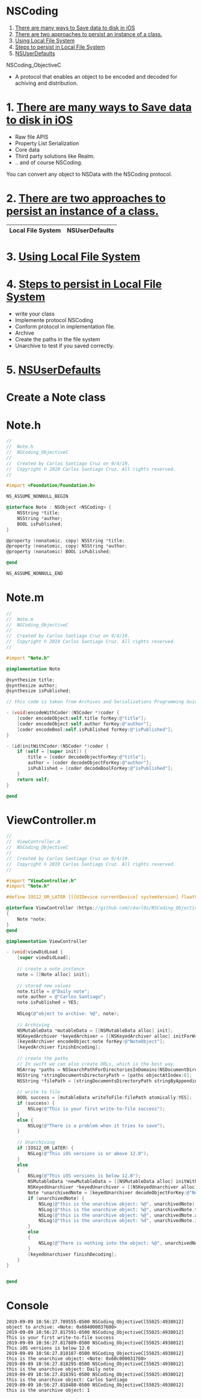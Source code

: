 # NSCoding

1. [There are many ways to Save data to disk in iOS](https://github.com/c4arl0s/NSCoding_ObjectiveC#1-there-are-many-ways-to-save-data-to-disk-in-ios)
2. [There are two approaches to persist an instance of a class.](https://github.com/c4arl0s/NSCoding_ObjectiveC#2-there-are-two-approaches-to-persist-an-instance-of-a-class)
3. [Using Local File System](https://github.com/c4arl0s/NSCoding_ObjectiveC#3-using-local-file-system)
4. [Steps to persist in Local File System](https://github.com/c4arl0s/NSCoding_ObjectiveC#4-steps-to-persist-in-local-file-system)
5. [NSUserDefaults](https://github.com/c4arl0s/NSCoding_ObjectiveC#5-nsuserdefaults)



NSCoding_ObjectiveC

- A protocol that enables an object to be encoded and decoded for achiving and distribution.

# 1. [There are many ways to Save data to disk in iOS](https://github.com/c4arl0s/NSCoding_ObjectiveC#nscoding)

- Raw file APIS
- Property List Serialization
- Core data
- Third party solutions like Realm.
- .. and of course NSCoding.

You can convert any object to NSData with the NSCoding protocol.

# 2. [There are two approaches to persist an instance of a class.](https://github.com/c4arl0s/NSCoding_ObjectiveC#nscoding)

| Local File System   |      NSUserDefaults      |  
|---------------------|:------------------------:|
    

# 3. [Using Local File System](https://github.com/c4arl0s/NSCoding_ObjectiveC#nscoding)

# 4. [Steps to persist in Local File System](https://github.com/c4arl0s/NSCoding_ObjectiveC#nscoding)

- write your class
- Implemente protocol NSCoding
- Conform protocol in implementation file.
- Archive
- Create the paths in the file system
- Unarchive to test if you saved correctly.

# 5. [NSUserDefaults](https://github.com/c4arl0s/NSCoding_ObjectiveC#nscoding)

# Create a Note class

# Note.h

``` objective-c
//
//  Note.h
//  NSCoding_ObjectiveC
//
//  Created by Carlos Santiago Cruz on 9/4/19.
//  Copyright © 2019 Carlos Santiago Cruz. All rights reserved.
//

#import <Foundation/Foundation.h>

NS_ASSUME_NONNULL_BEGIN

@interface Note : NSObject <NSCoding> {
    NSString *title;
    NSString *author;
    BOOL isPublished;
}

@property (nonatomic, copy) NSString *title;
@property (nonatomic, copy) NSString *author;
@property (nonatomic) BOOL isPublished;

@end

NS_ASSUME_NONNULL_END
```

# Note.m

``` objective-c
//
//  Note.m
//  NSCoding_ObjectiveC
//
//  Created by Carlos Santiago Cruz on 9/4/19.
//  Copyright © 2019 Carlos Santiago Cruz. All rights reserved.
//

#import "Note.h"

@implementation Note

@synthesize title;
@synthesize author;
@synthesize isPublished;

// this code is taken from Archives and Serializations Programming Guide, it works !

- (void)encodeWithCoder:(NSCoder *)coder {
    [coder encodeObject:self.title forKey:@"title"];
    [coder encodeObject:self.author forKey:@"author"];
    [coder encodeBool:self.isPublished forKey:@"isPublished"];
}

- (id)initWithCoder:(NSCoder *)coder {
    if (self = [super init]) {
        title = [coder decodeObjectForKey:@"title"];
        author = [coder decodeObjectForKey:@"author"];
        isPublished = [coder decodeBoolForKey:@"isPublished"];
    }
    return self;
}

@end
```


# ViewController.m

``` objective-c
//
//  ViewController.m
//  NSCoding_ObjectiveC
//
//  Created by Carlos Santiago Cruz on 9/4/19.
//  Copyright © 2019 Carlos Santiago Cruz. All rights reserved.
//

#import "ViewController.h"
#import "Note.h"

#define IOS12_OR_LATER [[[UIDevice currentDevice] systemVersion] floatValue] >= 12.0

@interface ViewController (https://github.com/c4arl0s/NSCoding_ObjectiveC#nscoding)
{
    Note *note;
}
@end

@implementation ViewController

- (void)viewDidLoad {
    [super viewDidLoad];
    
    // create a note instance
    note = [[Note alloc] init];
    
    // stored new values
    note.title = @"Daily note";
    note.author = @"Carlos Santiago";
    note.isPublished = YES;
    
    NSLog(@"object to archive: %@", note);
    
    // Archiving
    NSMutableData *mutableData = [[NSMutableData alloc] init];
    NSKeyedArchiver *keyedArchiver = [[NSKeyedArchiver alloc] initForWritingWithMutableData:mutableData];
    [keyedArchiver encodeObject:note forKey:@"NoteObject"];
    [keyedArchiver finishEncoding];
    
    // create the paths
    // In swift we can also create URLs, which is the best way.
    NSArray *paths = NSSearchPathForDirectoriesInDomains(NSDocumentDirectory, NSUserDomainMask, YES);
    NSString *stringDocumentsDirectoryPath = [paths objectAtIndex:0];
    NSString *filePath = [stringDocumentsDirectoryPath stringByAppendingPathComponent:@"notes.plist"];
    
    // write to file
    BOOL success = [mutableData writeToFile:filePath atomically:YES];
    if (success) {
        NSLog(@"This is your first write-to-file success");
    }
    else {
        NSLog(@"There is a problem when it tries to save");
    }
    
    // Unarchiving
    if (IOS12_OR_LATER) {
        NSLog(@"This iOS versions is or above 12.0");
    }
    else
    {
        NSLog(@"This iOS versions is below 12.0");
        NSMutableData *newMutableData = [[NSMutableData alloc] initWithContentsOfFile:filePath];
        NSKeyedUnarchiver *keyedUnarchiver = [[NSKeyedUnarchiver alloc] initForReadingWithData:newMutableData];
        Note *unarchivedNote = [keyedUnarchiver decodeObjectForKey:@"NoteObject"];
        if (unarchivedNote) {
            NSLog(@"this is the unarchive object: %@", unarchivedNote);
            NSLog(@"this is the unarchive object: %@", unarchivedNote.title);
            NSLog(@"this is the unarchive object: %@", unarchivedNote.author);
            NSLog(@"this is the unarchive object: %d", unarchivedNote.isPublished);
        }
        else
        {
            NSLog(@"There is nothing into the object: %@", unarchivedNote);
        }
        [keyedUnarchiver finishDecoding];
    }
}


@end
```

# Console

``` console
2019-09-09 10:56:27.789555-0500 NSCoding_ObjectiveC[55025:4938012] object to archive: <Note: 0x604000037600>
2019-09-09 10:56:27.817591-0500 NSCoding_ObjectiveC[55025:4938012] This is your first write-to-file success
2019-09-09 10:56:27.817889-0500 NSCoding_ObjectiveC[55025:4938012] This iOS versions is below 12.0
2019-09-09 10:56:27.818187-0500 NSCoding_ObjectiveC[55025:4938012] this is the unarchive object: <Note: 0x60c000031760>
2019-09-09 10:56:27.818295-0500 NSCoding_ObjectiveC[55025:4938012] this is the unarchive object: Daily note
2019-09-09 10:56:27.818391-0500 NSCoding_ObjectiveC[55025:4938012] this is the unarchive object: Carlos Santiago
2019-09-09 10:56:27.818480-0500 NSCoding_ObjectiveC[55025:4938012] this is the unarchive object: 1

```
